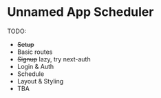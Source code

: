 # Unnamed App Scheduler

TODO:
- ~~Setup~~
- Basic routes
- ~~Signup~~ lazy, try next-auth
- Login & Auth
- Schedule
- Layout & Styling
- TBA